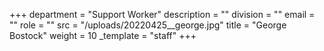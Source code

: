 +++
department = "Support Worker"
description = ""
division = ""
email = ""
role = ""
src = "/uploads/20220425__george.jpg"
title = "George Bostock"
weight = 10
_template = "staff"
+++

